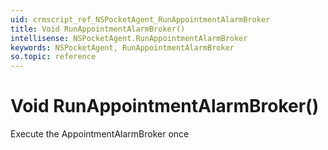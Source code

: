 ```yaml
---
uid: crmscript_ref_NSPocketAgent_RunAppointmentAlarmBroker
title: Void RunAppointmentAlarmBroker()
intellisense: NSPocketAgent.RunAppointmentAlarmBroker
keywords: NSPocketAgent, RunAppointmentAlarmBroker
so.topic: reference
---
```


# Void RunAppointmentAlarmBroker()

Execute the AppointmentAlarmBroker once

